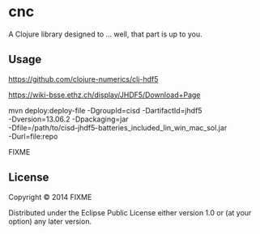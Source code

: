 # cnc

A Clojure library designed to ... well, that part is up to you.

## Usage

https://github.com/clojure-numerics/clj-hdf5

https://wiki-bsse.ethz.ch/display/JHDF5/Download+Page

mvn deploy:deploy-file -DgroupId=cisd -DartifactId=jhdf5 \
-Dversion=13.06.2 -Dpackaging=jar \
-Dfile=/path/to/cisd-jhdf5-batteries_included_lin_win_mac_sol.jar \
-Durl=file:repo

FIXME

## License

Copyright © 2014 FIXME

Distributed under the Eclipse Public License either version 1.0 or (at
your option) any later version.
